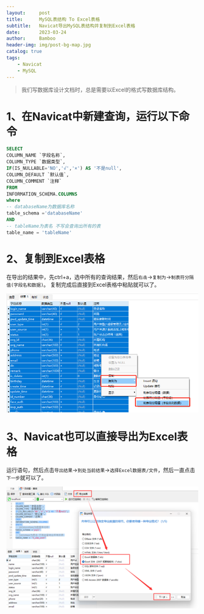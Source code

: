 ```yaml
---
layout:     post
title:      MySQL表结构 To Excel表格
subtitle:   Navicat导出MySQL表结构并复制到Excel表格
date:       2023-03-24
author:     Bamboo
header-img: img/post-bg-map.jpg
catalog: true
tags:
    - Navicat
    - MySQL
---
```


>我们写数据库设计文档时，总是需要以Excel的格式写数据库结构。

# 1、在Navicat中新建查询，运行以下命令
```sql
SELECT
COLUMN_NAME `字段名称`,
COLUMN_TYPE `数据类型`,
IF(IS_NULLABLE='NO','√','×') AS '不是null',
COLUMN_DEFAULT `默认值`,
COLUMN_COMMENT `注释`
FROM
INFORMATION_SCHEMA.COLUMNS
where
-- databaseName为数据库名称
table_schema ='databaseName'
AND
-- tableName为表名 不写会查询出所有的表
table_name = 'tableName'
```

# 2、复制到Excel表格

在导出的结果中，先ctrl+a，选中所有的查询结果，然后`右击`->​​`复制为`​​​->`​​制表符分隔值(字段名和数据)`​​。
复制完成后直接到Excel表格中粘贴就可以了。

![](/img-post/2023-03-24-a-001.png)


# 3、Navicat也可以直接导出为Excel表格
    
运行语句，然后点击`导出结果`->`到处当前结果`->`选择Excel数据表/文件`，然后一直点击`下一步`就可以了。

![](/img-post/2023-03-24-a-002.png)